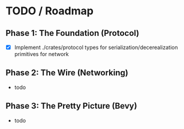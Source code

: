 # TODO / Roadmap

## Phase 1: The Foundation (Protocol)
- [x] Implement ./crates/protocol types for serialization/decerealization primitives for network

## Phase 2: The Wire (Networking)
- todo

## Phase 3: The Pretty Picture (Bevy)
- todo
